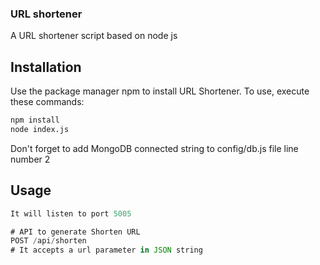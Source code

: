 ### URL shortener

A URL shortener script based on node js

## Installation

Use the package manager npm to install URL Shortener. To use, execute these commands:

```bash
npm install
node index.js
```
Don't forget to add MongoDB connected string to config/db.js file line number 2

## Usage

```javascript
It will listen to port 5005

# API to generate Shorten URL
POST /api/shorten
# It accepts a url parameter in JSON string
